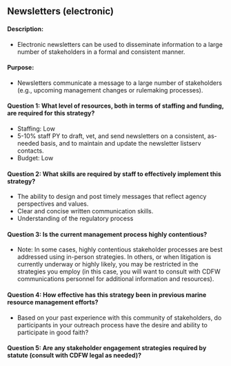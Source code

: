 ## Newsletters (electronic)
#### Description: 
-  Electronic newsletters can be used to disseminate information to a large number of stakeholders in a formal and consistent manner. 

#### Purpose:
-   Newsletters communicate a message to a large number of stakeholders (e.g., upcoming management changes or rulemaking processes). 

#### Question 1: What level of resources, both in terms of staffing and funding, are required for this strategy?
-	Staffing: Low
  -    5-10% staff PY to draft, vet, and send newsletters on a consistent, as-needed basis, and to maintain and update the newsletter listserv contacts.  
-	Budget: Low

#### Question 2: What skills are required by staff to effectively implement this strategy?
-	The ability to design and post timely messages that reflect agency perspectives and values. 
-   Clear and concise written communication skills.
-   Understanding of the regulatory process


#### Question 3: Is the current management process highly contentious? 
-  Note: In some cases, highly contentious stakeholder processes are best addressed using in-person strategies. In others, or when litigation is currently underway or highly likely, you may be restricted in the strategies you employ (in this case, you will want to consult with CDFW communications personnel for additional information and resources). 

#### Question 4: How effective has this strategy been in previous marine resource management efforts? 
-  Based on your past experience with this community of stakeholders, do participants in your outreach process have the desire and ability to participate in good faith? 

#### Question 5: Are any stakeholder engagement strategies required by statute (consult with CDFW legal as needed)?